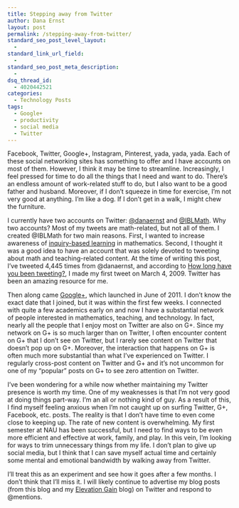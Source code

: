 ```yaml
---
title: Stepping away from Twitter
author: Dana Ernst
layout: post
permalink: /stepping-away-from-twitter/
standard_seo_post_level_layout:
  - 
standard_link_url_field:
  - 
standard_seo_post_meta_description:
  - 
dsq_thread_id:
  - 4020442521
categories:
  - Technology Posts
tags:
  - Google+
  - productivity
  - social media
  - Twitter
---
```

Facebook, Twitter, Google+, Instagram, Pinterest, yada, yada, yada. Each of these social networking sites has something to offer and I have accounts on most of them. However, I think it may be time to streamline. Increasingly, I feel pressed for time to do all the things that I need and want to do. There&#8217;s an endless amount of work-related stuff to do, but I also want to be a good father and husband. Moreover, if I don&#8217;t squeeze in time for exercise, I&#8217;m not very good at anything. I&#8217;m like a dog. If I don&#8217;t get in a walk, I might chew the furniture.

I currently have two accounts on Twitter: [@danaernst][1] and [@IBLMath][2]. Why two accounts? Most of my tweets are math-related, but not all of them. I created @IBLMath for two main reasons. First, I wanted to increase awareness of [inquiry-based learning][3] in mathematics. Second, I thought it was a good idea to have an account that was solely devoted to tweeting about math and teaching-related content. At the time of writing this post, I&#8217;ve tweeted 4,445 times from @danaernst, and according to [How long have you been tweeting?][4], I made my first tweet on March 4, 2009. Twitter has been an amazing resource for me.

Then along came [Google+][5], which launched in June of 2011. I don&#8217;t know the exact date that I joined, but it was within the first few weeks. I connected with quite a few academics early on and now I have a substantial network of people interested in mathematics, teaching, and technology. In fact, nearly all the people that I enjoy most on Twitter are also on G+. Since my network on G+ is so much larger than on Twitter, I often encounter content on G+ that I don&#8217;t see on Twitter, but I rarely see content on Twitter that doesn&#8217;t pop up on G+. Moreover, the interaction that happens on G+ is often much more substantial than what I&#8217;ve experienced on Twitter. I regularly cross-post content on Twitter and G+ and it&#8217;s not uncommon for one of my &#8220;popular&#8221; posts on G+ to see zero attention on Twitter.

I&#8217;ve been wondering for a while now whether maintaining my Twitter presence is worth my time. One of my weaknesses is that I&#8217;m not very good at doing things part-way. I&#8217;m an all or nothing kind of guy. As a result of this, I find myself feeling anxious when I&#8217;m not caught up on surfing Twitter, G+, Facebook, etc. posts. The reality is that I don&#8217;t have time to even come close to keeping up. The rate of new content is overwhelming. My first semester at NAU has been successful, but I need to find ways to be even more efficient and effective at work, family, and play. In this vein, I&#8217;m looking for ways to trim unnecessary things from my life. I don&#8217;t plan to give up social media, but I think that I can save myself actual time and certainly some mental and emotional bandwidth by walking away from Twitter.

I&#8217;ll treat this as an experiment and see how it goes after a few months. I don&#8217;t think that I&#8217;ll miss it. I will likely continue to advertise my blog posts (from this blog and my [Elevation Gain][6] blog) on Twitter and respond to @mentions.

 [1]: https://twitter.com/danaernst
 [2]: https://twitter.com/IBLMath
 [3]: http://www.inquirybasedlearning.org/?page=What_is_IBL
 [4]: http://howlonghaveyoubeentweeting.com
 [5]: https://plus.google.com
 [6]: http://elevationgain.danaernst.com